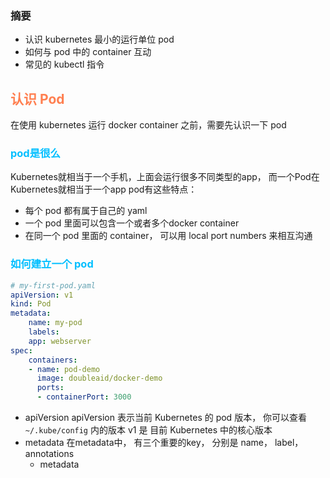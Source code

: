### 摘要
+ 认识 kubernetes 最小的运行单位 pod
+ 如何与 pod 中的 container 互动
+ 常见的 kubectl 指令

## <font color="coral">认识 Pod</font>
在使用 kubernetes 运行 docker container 之前，需要先认识一下 pod

### <font color="deepskyblue">pod是很么</font>
Kubernetes就相当于一个手机，上面会运行很多不同类型的app， 而一个Pod在Kubernetes就相当于一个app
pod有这些特点：
+ 每个 pod 都有属于自己的 yaml
+ 一个 pod 里面可以包含一个或者多个docker container
+ 在同一个 pod 里面的 container， 可以用 local port numbers 来相互沟通

### <font color="deepskyblue">如何建立一个 pod</font>
```yaml
# my-first-pod.yaml
apiVersion: v1
kind: Pod
metadata:
    name: my-pod
    labels:
    app: webserver
spec:
    containers:
    - name: pod-demo
      image: doubleaid/docker-demo
      ports:
      - containerPort: 3000
```
+ apiVersion
  apiVersion 表示当前 Kubernetes 的 pod 版本， 你可以查看 `~/.kube/config` 内的版本
  v1 是 目前 Kubernetes 中的核心版本
+ metadata
  在metadata中， 有三个重要的key， 分别是 name， label， annotations
  + metadata